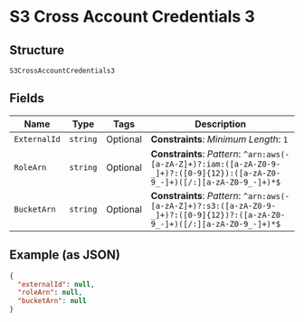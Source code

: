 
# S3 Cross Account Credentials 3

## Structure

`S3CrossAccountCredentials3`

## Fields

| Name | Type | Tags | Description |
|  --- | --- | --- | --- |
| `ExternalId` | `string` | Optional | **Constraints**: *Minimum Length*: `1` |
| `RoleArn` | `string` | Optional | **Constraints**: *Pattern*: `^arn:aws(-[a-zA-Z]+)?:iam:([a-zA-Z0-9-_]+)?:([0-9]{12}):([a-zA-Z0-9_-]+)([/:][a-zA-Z0-9_-]+)*$` |
| `BucketArn` | `string` | Optional | **Constraints**: *Pattern*: `^arn:aws(-[a-zA-Z]+)?:s3:([a-zA-Z0-9-_]+)?:([0-9]{12})?:([a-zA-Z0-9_-]+)([/:][a-zA-Z0-9_-]+)*$` |

## Example (as JSON)

```json
{
  "externalId": null,
  "roleArn": null,
  "bucketArn": null
}
```

